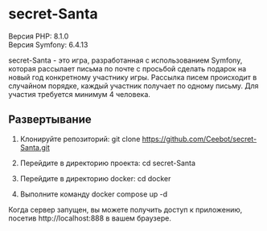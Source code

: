 # secret-Santa

Версия PHP: 8.1.0 <br>
Версия Symfony: 6.4.13

secret-Santa - это игра, разработанная с использованием Symfony, которая рассылает письма по почте с просьбой сделать подарок на новый год конкретному участнику игры. Рассылка писем происходит в случайном порядке, каждый участник получает по одному письму. Для участия требуется минимум 4 человека. 

## Развертывание

1. Клонируйте репозиторий: git clone https://github.com/Ceebot/secret-Santa.git

2. Перейдите в директорию проекта: cd secret-Santa

3. Перейдите в директорию docker: cd docker

4. Выполните команду docker compose up -d

Когда сервер запущен, вы можете получить доступ к приложению, посетив http://localhost:888 в вашем браузере.
